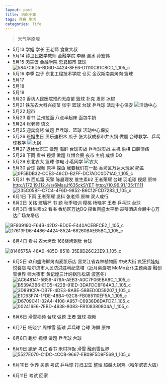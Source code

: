 ```yaml
---
layout: post
title: 培训小事
tags: 竞赛 生活
categories: life
---
```


> 天气学原理 

* 5月13 学姐 学长 王老师 食堂大叔
* 5月14 钟卫民数学教师 金融学院 李赫 漏水 孙宏伟
* 5月15 肉夹馍 金融学院 忠君超市 篮球
![5847C6D5-BD6D-4424-8FE6-D1110C81C8CD_1_105_c](https://i.loli.net/2021/06/10/vD5gdzsBA9Ohj2S.jpg)
* 5月16 李季 包子 东北工程技术学院 仓买 金汉斯南美烤肉 篮球
* 5月17 
* 5月18
* 5月19 
* 5月20 香坊人民医院预约无疫苗  篮球 扑克 发哥 冰棍
* 5月21 铁东农大科兴疫苗 张宇 篮球 台球 乒乓球 活动中心保安
![活动中心](https://i.loli.net/2021/06/10/bJwPy8cItaHmzQl.jpg)
* 5月22 超市
* 5月23 看书 兰州拉面 八点半起床 面包牛奶
* 5月24 张老师 语文
* 5月25 迎宾烧烤 做题 乒乓球、篮球 活动中心保安
* 5月26 班姐生日 贝乐迪积木 瓜子 张大叔成都市井火锅 做题 台球教学、乒乓球教学
![火锅](https://i.loli.net/2021/06/10/z4rnQKSBh8vYCkx.jpg)
* 5月27 退休女职工 做题 海鲜 台球实战 乒乓球实战 主机 象棋 口腔溃疡
* 5月28 下雨 看书 视频 做题 红博会展 夜市 主机 成绩 DQ
* 5月29 东北农大 篮球 停电 小茗同学
![农大](https://i.loli.net/2021/06/10/vO7daFCVwtomkDU.jpg)
* 5月30 台球 视频 原神 探鱼 我要我们在一起 香坊区万达大玩家 奶盖
![0F5BDB32-CCE3-49CD-B2FF-DC7ADC0D71A0_1_105_c](https://i.loli.net/2021/06/10/MimwVnp28Tb4kYz.jpg)
* 5月31 书 西瓜霜 天擎 陈晨理发 维生素b2 王者荣耀 台球 羽毛球 视频 原神
http://172.19.112.4/s/6MasJf635ckSYET
http://10.96.91.135:11111
![235C05BF-C7C4-4F6D-9852-B6C12FCD7283_1_105_c](https://i.loli.net/2021/06/10/3X17Ghd2cUIxwpK.jpg)
* 6月1日 下雨 王者荣耀 发科 张老师 原神 双人成行
* 6月2日 关铭 玻璃杯 书 题 秋季培训 樱桃 杨晓宇 王者 乒乓球 台球 
* 6月3日 维生素b2 看书 香坊区万达DQ 探鱼百盛太平桥 喆啡酒店会展中心万达广场龙塔店

![BF939190-F64B-42D2-BD0E-F440ACEBFCE2_1_105_c](https://i.loli.net/2021/06/10/mxOqlynAPV5HQKD.jpg)
![D7613FD6-4486-4424-8524-68260BAEB5BC_1_105_c](https://i.loli.net/2021/06/10/LgP4HT3xyco7zsa.jpg)
* 6月4日 看书 农大烤盘 166烧烤涮肚 台球

![8146575A-48A0-485D-8518-35E8D26C23E9_1_105_c](https://i.loli.net/2021/06/10/hiqdFwbQCsjUp4y.jpg)
* 6月5日 玖和盛海鲜烤肉麦凯乐店 黑龙江省森林植物园 中央大街 疯狂抓娃娃悦荟店 哈尔滨市人民防洪胜利纪念塔（近月桌游吧 MoMo女仆主题桌游 融创雪世界 师大夜市 黄记煌三汁焖锅乐松店 波塞冬）
![AC648141-5B59-479A-AEB3-A0C7F06EBA8C_1_105_c](https://i.loli.net/2021/06/10/xqBCA67YKtPIOED.jpg)
![B539A3B6-E1D5-422B-91ED-3DAFDC8F84A3_1_105_c](https://i.loli.net/2021/06/10/cKMqdQjJVU5CyFT.jpg)
![3D891CFA-DB7F-4DE3-8ABE-58BED0D59207_1_105_c](https://i.loli.net/2021/06/10/mkRZrzPfUNgESu1.jpg)
![E1D63F74-1FDE-48B4-92C8-FB085110EF5A_1_105_c](https://i.loli.net/2021/06/10/OWwFPiNAgGcsudt.jpg)
![D6709C41-32A4-4108-A957-C6936D6DAFD7_1_105_c](https://i.loli.net/2021/06/10/F7B8OWGKZNXjq5s.jpg)
![002416E6-7EBD-4638-8083-FB108380804A_1_105_c](https://i.loli.net/2021/06/10/fHWl8Bb5o2wJeIZ.jpg)

* 6月6日 滑雪视频 台球 做题 王者 篮球 视频
* 6月7日 杨晓宇 周祥雪 篮球 乒乓球 台球 海鲜 原神
* 6月8日 跑步 视频 做题 乒乓球 台球
* 6月9日 跑步 考试 看书 米村拌饭 滑雪 融创雪世界
![5527E070-C1DC-4CCB-9667-EB09F5D9F569_1_105_c](https://i.loli.net/2021/06/10/x6BszqjYHSnlT8R.jpg)
* 6月10日 休养 买票 考试 乒乓球 打扫卫生 整理 超越火锅鸡（哈尔滨农大店）
* 6月11日 考试 回家 
